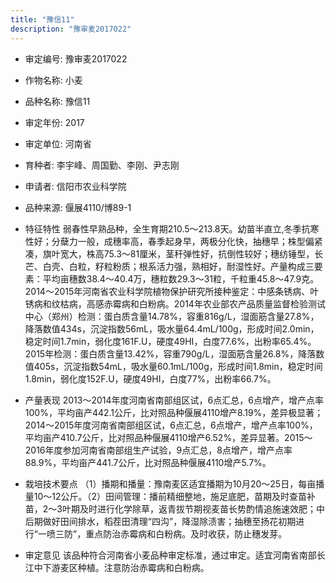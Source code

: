 ```yaml
---
title: "豫信11"
description: "豫审麦2017022"
---
```

* 审定编号:  豫审麦2017022

*  作物名称:  小麦

*  品种名称:  豫信11

*  审定年份:  2017

*  审定单位:  河南省

* 育种者:  李宇峰、周国勤、李刚、尹志刚

*  申请者:  信阳市农业科学院

*  品种来源:  偃展4110/博89-1

*  特征特性
弱春性早熟品种，全生育期210.5～213.8天。幼苗半直立,冬季抗寒性好；分蘖力一般，成穗率高，春季起身早，两极分化快，抽穗早；株型偏紧凑，旗叶宽大，株高75.3～81厘米，茎秆弹性好，抗倒性较好；穗纺锤型，长芒、白壳、白粒，籽粒粉质；根系活力强，熟相好，耐湿性好。产量构成三要素：平均亩穗数38.4～40.4万，穗粒数29.3～31粒，千粒重45.8～47.9克。2014～2015年河南省农业科学院植物保护研究所接种鉴定：中感条锈病、叶锈病和纹枯病，高感赤霉病和白粉病。2014年农业部农产品质量监督检验测试中心（郑州）检测：蛋白质含量14.78%，容重816g/L，湿面筋含量27.8%，降落数值434s，沉淀指数56mL，吸水量64.4mL/100g，形成时间2.0min，稳定时间1.7min，弱化度161F.U，硬度49HI，白度77.6%，出粉率65.4%。2015年检测：蛋白质含量13.42%，容重790g/L，湿面筋含量26.8%，降落数值405s，沉淀指数54mL，吸水量60.1mL/100g，形成时间1.8min，稳定时间1.8min，弱化度152F.U，硬度49HI，白度77%，出粉率66.7%。

*  产量表现
2013～2014年度河南省南部组区试，6点汇总，6点增产，增产点率100%，平均亩产442.1公斤，比对照品种偃展4110增产8.19%，差异极显著；2014～2015年度河南省南部组区试，6点汇总，6点增产，增产点率100%，平均亩产410.7公斤，比对照品种偃展4110增产6.52%，差异显著。2015～2016年度参加河南省南部组生产试验，9点汇总，8点增产，增产点率88.9%，平均亩产441.7公斤，比对照品种偃展4110增产5.7%。

*  栽培技术要点
（1）播期和播量：豫南麦区适宜播期为10月20～25日，每亩播量10～12公斤。（2）田间管理：播前精细整地，施足底肥，苗期及时查苗补苗，2～3叶期及时进行化学除草，返青拔节期视麦苗长势酌情追施速效肥；中后期做好田间排水，稻茬田清理“四沟”，降湿除渍害；抽穗至扬花初期进行“一喷三防”，重点防治赤霉病和白粉病。及时收获，防止穗发芽。

*  审定意见
该品种符合河南省小麦品种审定标准，通过审定。适宜河南省南部长江中下游麦区种植。注意防治赤霉病和白粉病。
